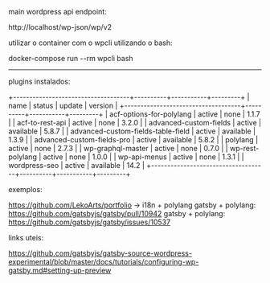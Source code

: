 main wordpress api endpoint:

  http://localhost/wp-json/wp/v2


utilizar o container com o wpcli utilizando o bash:

  docker-compose run --rm wpcli bash

---

plugins instalados: 

  +------------------------------------+----------+-----------+---------+
  | name                               | status   | update    | version |
  +------------------------------------+----------+-----------+---------+
  | acf-options-for-polylang           | active   | none      | 1.1.7   |
  | acf-to-rest-api                    | active   | none      | 3.2.0   |
  | advanced-custom-fields             | active   | available | 5.8.7   |
  | advanced-custom-fields-table-field | active   | available | 1.3.9   |
  | advanced-custom-fields-pro         | active   | available | 5.8.2   |
  | polylang                           | active   | none      | 2.7.3   |
  | wp-graphql-master                  | active   | none      | 0.7.0   |
  | wp-rest-polylang                   | active   | none      | 1.0.0   |
  | wp-api-menus                       | active   | none      | 1.3.1   |
  | wordpress-seo                      | active   | available | 14.2    |
  +------------------------------------+----------+-----------+---------+







exemplos: 

  https://github.com/LekoArts/portfolio -> i18n + polylang
  gatsby + polylang: https://github.com/gatsbyjs/gatsby/pull/10942
  gatsby + polylang: https://github.com/gatsbyjs/gatsby/issues/10537


  links uteis:
  
  https://github.com/gatsbyjs/gatsby-source-wordpress-experimental/blob/master/docs/tutorials/configuring-wp-gatsby.md#setting-up-preview
